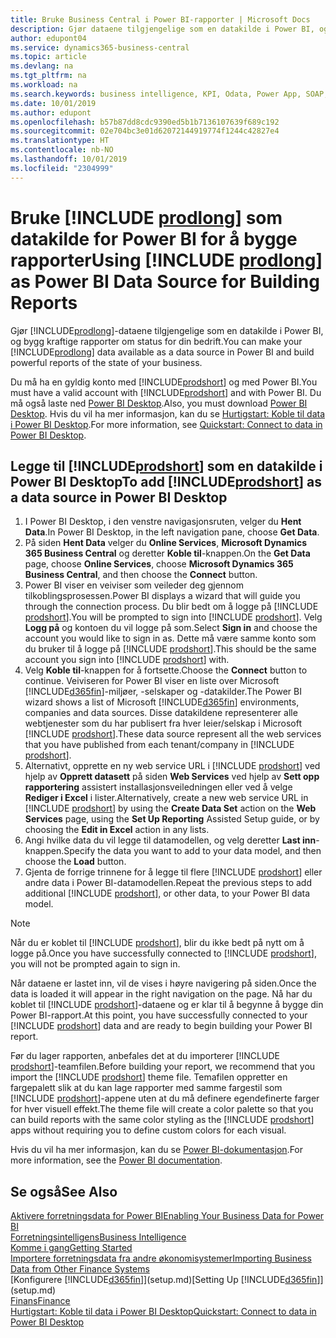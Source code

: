 ```yaml
---
title: Bruke Business Central i Power BI-rapporter | Microsoft Docs
description: Gjør dataene tilgjengelige som en datakilde i Power BI, og bygg kraftige rapporter om status for din bedrift.
author: edupont04
ms.service: dynamics365-business-central
ms.topic: article
ms.devlang: na
ms.tgt_pltfrm: na
ms.workload: na
ms.search.keywords: business intelligence, KPI, Odata, Power App, SOAP, analysis
ms.date: 10/01/2019
ms.author: edupont
ms.openlocfilehash: b57b87dd8cdc9390ed5b1b7136107639f689c192
ms.sourcegitcommit: 02e704bc3e01d62072144919774f1244c42827e4
ms.translationtype: HT
ms.contentlocale: nb-NO
ms.lasthandoff: 10/01/2019
ms.locfileid: "2304999"
---
```

# <a name="using-include-prodlongincludesprodlongmd-as-power-bi-data-source-for-building-reports"></a><span data-ttu-id="6d243-103">Bruke [!INCLUDE [prodlong](includes/prodlong.md)] som datakilde for Power BI for å bygge rapporter</span><span class="sxs-lookup"><span data-stu-id="6d243-103">Using [!INCLUDE [prodlong](includes/prodlong.md)] as Power BI Data Source for Building Reports</span></span>

<span data-ttu-id="6d243-104">Gjør [!INCLUDE[prodlong](includes/prodlong.md)]-dataene tilgjengelige som en datakilde i Power BI, og bygg kraftige rapporter om status for din bedrift.</span><span class="sxs-lookup"><span data-stu-id="6d243-104">You can make your [!INCLUDE[prodlong](includes/prodlong.md)] data available as a data source in Power BI and build powerful reports of the state of your business.</span></span>  

<span data-ttu-id="6d243-105">Du må ha en gyldig konto med [!INCLUDE[prodshort](includes/prodshort.md)] og med Power BI.</span><span class="sxs-lookup"><span data-stu-id="6d243-105">You must have a valid account with [!INCLUDE[prodshort](includes/prodshort.md)] and with Power BI.</span></span> <span data-ttu-id="6d243-106">Du må også laste ned [Power BI Desktop](https://powerbi.microsoft.com/en-us/desktop/).</span><span class="sxs-lookup"><span data-stu-id="6d243-106">Also, you must download [Power BI Desktop](https://powerbi.microsoft.com/en-us/desktop/).</span></span> <span data-ttu-id="6d243-107">Hvis du vil ha mer informasjon, kan du se [Hurtigstart: Koble til data i Power BI Desktop](/power-bi/desktop-quickstart-connect-to-data).</span><span class="sxs-lookup"><span data-stu-id="6d243-107">For more information, see [Quickstart: Connect to data in Power BI Desktop](/power-bi/desktop-quickstart-connect-to-data).</span></span>  

## <a name="to-add-includeprodshortincludesprodshortmd-as-a-data-source-in-power-bi-desktop"></a><span data-ttu-id="6d243-108">Legge til [!INCLUDE[prodshort](includes/prodshort.md)] som en datakilde i Power BI Desktop</span><span class="sxs-lookup"><span data-stu-id="6d243-108">To add [!INCLUDE[prodshort](includes/prodshort.md)] as a data source in Power BI Desktop</span></span>

1. <span data-ttu-id="6d243-109">I Power BI Desktop, i den venstre navigasjonsruten, velger du **Hent Data**.</span><span class="sxs-lookup"><span data-stu-id="6d243-109">In Power BI Desktop, in the left navigation pane, choose **Get Data**.</span></span>
2. <span data-ttu-id="6d243-110">På siden **Hent Data** velger du **Online Services**, **Microsoft Dynamics 365 Business Central** og deretter **Koble til**-knappen.</span><span class="sxs-lookup"><span data-stu-id="6d243-110">On the **Get Data** page, choose **Online Services**, choose **Microsoft Dynamics 365 Business Central**, and then choose the **Connect** button.</span></span>
3. <span data-ttu-id="6d243-111">Power BI viser en veiviser som veileder deg gjennom tilkoblingsprosessen.</span><span class="sxs-lookup"><span data-stu-id="6d243-111">Power BI displays a wizard that will guide you through the connection process.</span></span> <span data-ttu-id="6d243-112">Du blir bedt om å logge på [!INCLUDE [prodshort](includes/prodshort.md)].</span><span class="sxs-lookup"><span data-stu-id="6d243-112">You will be prompted to sign into [!INCLUDE [prodshort](includes/prodshort.md)].</span></span> <span data-ttu-id="6d243-113">Velg **Logg på** og kontoen du vil logge på som.</span><span class="sxs-lookup"><span data-stu-id="6d243-113">Select **Sign in** and choose the account you would like to sign in as.</span></span> <span data-ttu-id="6d243-114">Dette må være samme konto som du bruker til å logge på [!INCLUDE [prodshort](includes/prodshort.md)].</span><span class="sxs-lookup"><span data-stu-id="6d243-114">This should be the same account you sign into [!INCLUDE [prodshort](includes/prodshort.md)] with.</span></span>
4. <span data-ttu-id="6d243-115">Velg **Koble til**-knappen for å fortsette.</span><span class="sxs-lookup"><span data-stu-id="6d243-115">Choose the **Connect** button to continue.</span></span> <span data-ttu-id="6d243-116">Veiviseren for Power BI viser en liste over Microsoft [!INCLUDE[d365fin](includes/d365fin_md.md)]-miljøer, -selskaper og -datakilder.</span><span class="sxs-lookup"><span data-stu-id="6d243-116">The Power BI wizard shows a list of Microsoft [!INCLUDE[d365fin](includes/d365fin_md.md)] environments, companies and data sources.</span></span> <span data-ttu-id="6d243-117">Disse datakildene representerer alle webtjenester som du har publisert fra hver leier/selskap i Microsoft [!INCLUDE [prodshort](includes/prodshort.md)].</span><span class="sxs-lookup"><span data-stu-id="6d243-117">These data source represent all the web services that you have published from each tenant/company in [!INCLUDE [prodshort](includes/prodshort.md)].</span></span>
5. <span data-ttu-id="6d243-118">Alternativt, opprette en ny web service URL i [!INCLUDE [prodshort](includes/prodshort.md)] ved hjelp av **Opprett datasett** på siden **Web Services** ved hjelp av **Sett opp rapportering** assistert installasjonsveiledningen eller ved å velge **Rediger i Excel** i lister.</span><span class="sxs-lookup"><span data-stu-id="6d243-118">Alternatively, create a new web service URL in [!INCLUDE [prodshort](includes/prodshort.md)] by using the **Create Data Set** action on the **Web Services** page, using the **Set Up Reporting** Assisted Setup guide, or by choosing the **Edit in Excel** action in any lists.</span></span>
6. <span data-ttu-id="6d243-119">Angi hvilke data du vil legge til datamodellen, og velg deretter **Last inn**-knappen.</span><span class="sxs-lookup"><span data-stu-id="6d243-119">Specify the data you want to add to your data model, and then choose the **Load** button.</span></span>
7. <span data-ttu-id="6d243-120">Gjenta de forrige trinnene for å legge til flere [!INCLUDE [prodshort](includes/prodshort.md)] eller andre data i Power BI-datamodellen.</span><span class="sxs-lookup"><span data-stu-id="6d243-120">Repeat the previous steps to add additional [!INCLUDE [prodshort](includes/prodshort.md)], or other data, to your Power BI data model.</span></span>

> [!NOTE]  
> <span data-ttu-id="6d243-121">Når du er koblet til [!INCLUDE [prodshort](includes/prodshort.md)], blir du ikke bedt på nytt om å logge på.</span><span class="sxs-lookup"><span data-stu-id="6d243-121">Once you have successfully connected to [!INCLUDE [prodshort](includes/prodshort.md)], you will not be prompted again to sign in.</span></span>

<span data-ttu-id="6d243-122">Når dataene er lastet inn, vil de vises i høyre navigering på siden.</span><span class="sxs-lookup"><span data-stu-id="6d243-122">Once the data is loaded it will appear in the right navigation on the page.</span></span> <span data-ttu-id="6d243-123">Nå har du koblet til [!INCLUDE [prodshort](includes/prodshort.md)]-dataene og er klar til å begynne å bygge din Power BI-rapport.</span><span class="sxs-lookup"><span data-stu-id="6d243-123">At this point, you have successfully connected to your [!INCLUDE [prodshort](includes/prodshort.md)] data and are ready to begin building your Power BI report.</span></span>  

<span data-ttu-id="6d243-124">Før du lager rapporten, anbefales det at du importerer [!INCLUDE [prodshort](includes/prodshort.md)]-teamfilen.</span><span class="sxs-lookup"><span data-stu-id="6d243-124">Before building your report, we recommend that you import the [!INCLUDE [prodshort](includes/prodshort.md)] theme file.</span></span>  <span data-ttu-id="6d243-125">Temafilen oppretter en fargepalett slik at du kan lage rapporter med samme fargestil som [!INCLUDE [prodshort](includes/prodshort.md)]-appene uten at du må definere egendefinerte farger for hver visuell effekt.</span><span class="sxs-lookup"><span data-stu-id="6d243-125">The theme file will create a color palette so that you can build reports with the same color styling as the [!INCLUDE [prodshort](includes/prodshort.md)] apps without requiring you to define custom colors for each visual.</span></span>

<span data-ttu-id="6d243-126">Hvis du vil ha mer informasjon, kan du se [Power BI-dokumentasjon](/power-bi/consumer/power-bi-consumer-landing/).</span><span class="sxs-lookup"><span data-stu-id="6d243-126">For more information, see the [Power BI documentation](/power-bi/consumer/power-bi-consumer-landing/).</span></span>

## <a name="see-also"></a><span data-ttu-id="6d243-127">Se også</span><span class="sxs-lookup"><span data-stu-id="6d243-127">See Also</span></span>

[<span data-ttu-id="6d243-128">Aktivere forretningsdata for Power BI</span><span class="sxs-lookup"><span data-stu-id="6d243-128">Enabling Your Business Data for Power BI</span></span>](admin-powerbi.md)  
[<span data-ttu-id="6d243-129">Forretningsintelligens</span><span class="sxs-lookup"><span data-stu-id="6d243-129">Business Intelligence</span></span>](bi.md)  
[<span data-ttu-id="6d243-130">Komme i gang</span><span class="sxs-lookup"><span data-stu-id="6d243-130">Getting Started</span></span>](product-get-started.md)  
[<span data-ttu-id="6d243-131">Importere forretningsdata fra andre økonomisystemer</span><span class="sxs-lookup"><span data-stu-id="6d243-131">Importing Business Data from Other Finance Systems</span></span>](across-import-data-configuration-packages.md)  
<span data-ttu-id="6d243-132">[Konfigurere [!INCLUDE[d365fin](includes/d365fin_md.md)]](setup.md)</span><span class="sxs-lookup"><span data-stu-id="6d243-132">[Setting Up [!INCLUDE[d365fin](includes/d365fin_md.md)]](setup.md)</span></span>  
[<span data-ttu-id="6d243-133">Finans</span><span class="sxs-lookup"><span data-stu-id="6d243-133">Finance</span></span>](finance.md)  
[<span data-ttu-id="6d243-134">Hurtigstart: Koble til data i Power BI Desktop</span><span class="sxs-lookup"><span data-stu-id="6d243-134">Quickstart: Connect to data in Power BI Desktop</span></span>](/power-bi/desktop-quickstart-connect-to-data)  
